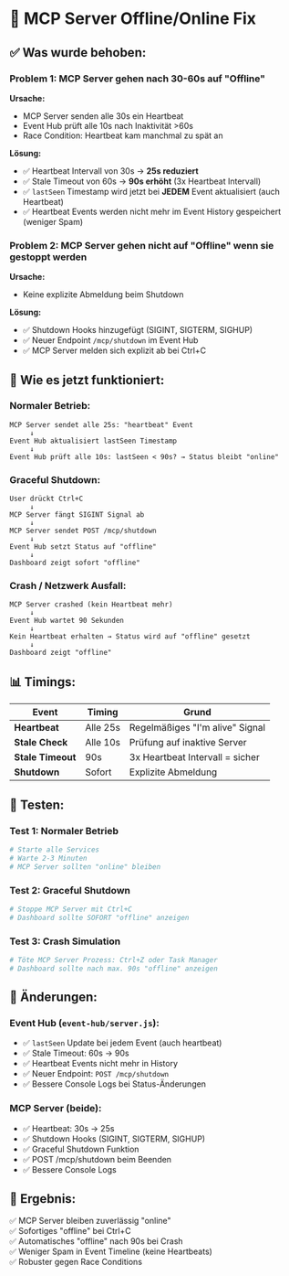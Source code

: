 # 🔧 MCP Server Offline/Online Fix

## ✅ Was wurde behoben:

### Problem 1: MCP Server gehen nach 30-60s auf "Offline"
**Ursache:** 
- MCP Server senden alle 30s ein Heartbeat
- Event Hub prüft alle 10s nach Inaktivität >60s
- Race Condition: Heartbeat kam manchmal zu spät an

**Lösung:**
- ✅ Heartbeat Intervall von 30s → **25s reduziert**
- ✅ Stale Timeout von 60s → **90s erhöht** (3x Heartbeat Intervall)
- ✅ `lastSeen` Timestamp wird jetzt bei **JEDEM** Event aktualisiert (auch Heartbeat)
- ✅ Heartbeat Events werden nicht mehr im Event History gespeichert (weniger Spam)

### Problem 2: MCP Server gehen nicht auf "Offline" wenn sie gestoppt werden
**Ursache:**
- Keine explizite Abmeldung beim Shutdown

**Lösung:**
- ✅ Shutdown Hooks hinzugefügt (SIGINT, SIGTERM, SIGHUP)
- ✅ Neuer Endpoint `/mcp/shutdown` im Event Hub
- ✅ MCP Server melden sich explizit ab bei Ctrl+C

## 🚀 Wie es jetzt funktioniert:

### Normaler Betrieb:
```
MCP Server sendet alle 25s: "heartbeat" Event
     ↓
Event Hub aktualisiert lastSeen Timestamp
     ↓
Event Hub prüft alle 10s: lastSeen < 90s? → Status bleibt "online"
```

### Graceful Shutdown:
```
User drückt Ctrl+C
     ↓
MCP Server fängt SIGINT Signal ab
     ↓
MCP Server sendet POST /mcp/shutdown
     ↓
Event Hub setzt Status auf "offline"
     ↓
Dashboard zeigt sofort "offline"
```

### Crash / Netzwerk Ausfall:
```
MCP Server crashed (kein Heartbeat mehr)
     ↓
Event Hub wartet 90 Sekunden
     ↓
Kein Heartbeat erhalten → Status wird auf "offline" gesetzt
     ↓
Dashboard zeigt "offline"
```

## 📊 Timings:

| Event | Timing | Grund |
|-------|--------|-------|
| **Heartbeat** | Alle 25s | Regelmäßiges "I'm alive" Signal |
| **Stale Check** | Alle 10s | Prüfung auf inaktive Server |
| **Stale Timeout** | 90s | 3x Heartbeat Intervall = sicher |
| **Shutdown** | Sofort | Explizite Abmeldung |

## 🧪 Testen:

### Test 1: Normaler Betrieb
```bash
# Starte alle Services
# Warte 2-3 Minuten
# MCP Server sollten "online" bleiben
```

### Test 2: Graceful Shutdown
```bash
# Stoppe MCP Server mit Ctrl+C
# Dashboard sollte SOFORT "offline" anzeigen
```

### Test 3: Crash Simulation
```bash
# Töte MCP Server Prozess: Ctrl+Z oder Task Manager
# Dashboard sollte nach max. 90s "offline" anzeigen
```

## 📝 Änderungen:

### Event Hub (`event-hub/server.js`):
- ✅ `lastSeen` Update bei jedem Event (auch heartbeat)
- ✅ Stale Timeout: 60s → 90s
- ✅ Heartbeat Events nicht mehr in History
- ✅ Neuer Endpoint: `POST /mcp/shutdown`
- ✅ Bessere Console Logs bei Status-Änderungen

### MCP Server (beide):
- ✅ Heartbeat: 30s → 25s
- ✅ Shutdown Hooks (SIGINT, SIGTERM, SIGHUP)
- ✅ Graceful Shutdown Funktion
- ✅ POST /mcp/shutdown beim Beenden
- ✅ Bessere Console Logs

## 🎯 Ergebnis:

✅ MCP Server bleiben zuverlässig "online"  
✅ Sofortiges "offline" bei Ctrl+C  
✅ Automatisches "offline" nach 90s bei Crash  
✅ Weniger Spam in Event Timeline (keine Heartbeats)  
✅ Robuster gegen Race Conditions
